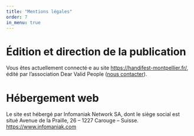 ```yaml
---
title: "Mentions légales"
order: 7
in_menu: true
---
```

# Édition et direction de la publication

Vous êtes actuellement connecté·e au site https://handifest-montpellier.fr/, édité par l’association Dear Valid People ([nous contacter](https://www.helloasso.com/associations/dear-valid-people)). 

# Hébergement web

Le site est hébergé par Infomaniak Network SA, dont le siège social est situé Avenue de la Praille, 26 – 1227 Carouge – Suisse. https://www.infomaniak.com 